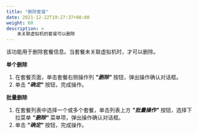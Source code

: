 ```yaml
---
title: "删除套餐"
date: 2021-12-22T19:27:37+08:00
weight: 60
description: >
    未关联虚拟机的套餐可以删除
---
```


该功能用于删除套餐信息。当套餐未关联虚拟机时，才可以删除。

**单个删除**

1. 在套餐页面，单击套餐右侧操作列 **_"删除"_** 按钮，弹出操作确认对话框。
2. 单击 **_"确定"_** 按钮，完成操作。

**批量删除**

1. 在套餐列表中选择一个或多个套餐，单击列表上方 **_"批量操作"_** 按钮，选择下拉菜单 **_"删除"_** 菜单项，弹出操作确认对话框。
2. 单击 **_"确定"_** 按钮，完成操作。
